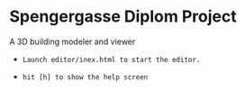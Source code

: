 Spengergasse Diplom Project
======
A 3D building modeler and viewer
*     Launch editor/inex.html to start the editor.
*     hit [h] to show the help screen
